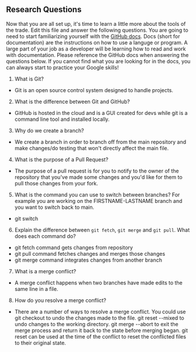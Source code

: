 ## Research Questions 

Now that you are all set up, it's time to learn a little more about the tools of the trade. Edit this file and answer the following questions. You are going to need to start familiarizing yourself with the [GitHub docs](https://docs.github.com/en). Docs (short for documentation) are the instructions on how to use a languge or program. A large part of your job as a developer will be learning how to read and work with documentation. Please reference the GitHub docs when answering the questions below. If you cannot find what you are looking for in the docs, you can always start to practice your Google skills!

1. What is Git?
- Git is an open source control system designed to handle projects.

2. What is the difference between Git and GitHub?
- GitHub is hosted in the cloud and is a GUI created for devs while git is a command line tool and installed locally.

3. Why do we create a branch?
- We create a branch in order to branch off from the main repository and make changes/do testing that won't directly affect the main file.

4. What is the purpose of a Pull Request?
- The purpose of a pull request is for you to notify to the owner of the repository that you've made some changes and you'd like for them to pull those changes from your fork.

5. What is the command you can use to switch between branches? For example you are working on the FIRSTNAME-LASTNAME branch and you want to switch back to main.
- git switch

6. Explain the difference between `git fetch`, `git merge` and `git pull`. What does each command do?
- git fetch command gets changes from repository 
- git pull command fetches changes and merges those changes
- git merge command integrates changes from another branch

7. What is a merge conflict?
- A merge conflict happens when two branches have made edits to the same line in a file.

8. How do you resolve a merge conflict?
- There are a number of ways to resolve a merge conflict. You could use git checkout to undo the changes made to the file. git reset --mixed to undo changes to the working directory. git merge --abort to exit the merge process and return it back to the state before merging began. git reset can be used at the time of the conflict to reset the conflicted files to their original state.